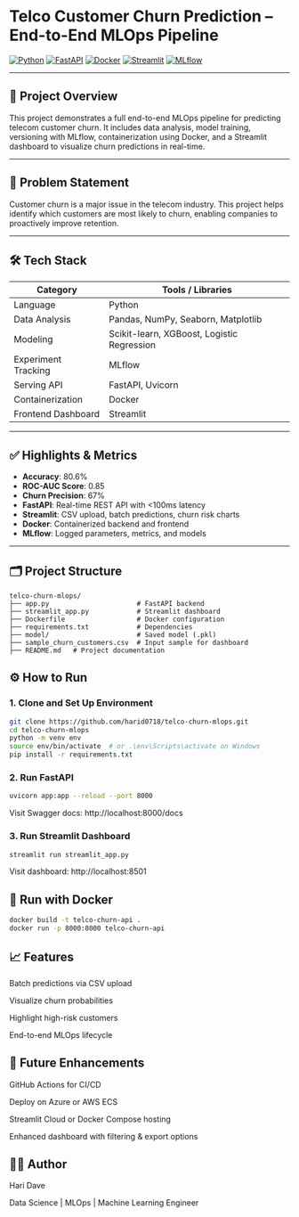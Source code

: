 # Telco Customer Churn Prediction – End-to-End MLOps Pipeline

[![Python](https://img.shields.io/badge/python-3.11-blue)](https://www.python.org/)
[![FastAPI](https://img.shields.io/badge/FastAPI-ready-success)](https://fastapi.tiangolo.com/)
[![Docker](https://img.shields.io/badge/docker-containerized-blue)](https://www.docker.com/)
[![Streamlit](https://img.shields.io/badge/Streamlit-dashboard-orange)](https://streamlit.io/)
[![MLflow](https://img.shields.io/badge/MLflow-tracking-lightgrey)](https://mlflow.org/)

---

## 🚀 Project Overview

This project demonstrates a full end-to-end MLOps pipeline for predicting telecom customer churn. It includes data analysis, model training, versioning with MLflow, containerization using Docker, and a Streamlit dashboard to visualize churn predictions in real-time.

---

## 🧠 Problem Statement

Customer churn is a major issue in the telecom industry. This project helps identify which customers are most likely to churn, enabling companies to proactively improve retention.

---

## 🛠️ Tech Stack

| Category              | Tools / Libraries                        |
|-----------------------|------------------------------------------|
| Language              | Python                                   |
| Data Analysis         | Pandas, NumPy, Seaborn, Matplotlib        |
| Modeling              | Scikit-learn, XGBoost, Logistic Regression |
| Experiment Tracking   | MLflow                                   |
| Serving API           | FastAPI, Uvicorn                         |
| Containerization      | Docker                                   |
| Frontend Dashboard    | Streamlit                                |

---

## ✅ Highlights & Metrics

- **Accuracy**: 80.6%
- **ROC-AUC Score**: 0.85
- **Churn Precision**: 67%
- **FastAPI**: Real-time REST API with <100ms latency
- **Streamlit**: CSV upload, batch predictions, churn risk charts
- **Docker**: Containerized backend and frontend
- **MLflow**: Logged parameters, metrics, and models

---


## 🗂 Project Structure
```
telco-churn-mlops/
├── app.py                      # FastAPI backend
├── streamlit_app.py            # Streamlit dashboard
├── Dockerfile                  # Docker configuration
├── requirements.txt            # Dependencies
├── model/                      # Saved model (.pkl)
├── sample_churn_customers.csv  # Input sample for dashboard
├── README.md   # Project documentation
```

## ⚙️ How to Run

### 1. Clone and Set Up Environment

```bash
git clone https://github.com/harid0718/telco-churn-mlops.git
cd telco-churn-mlops
python -m venv env
source env/bin/activate  # or .\env\Scripts\activate on Windows
pip install -r requirements.txt 

```

### 2. Run FastAPI
```bash
uvicorn app:app --reload --port 8000
```
Visit Swagger docs: http://localhost:8000/docs

### 3. Run Streamlit Dashboard
```bash
streamlit run streamlit_app.py
```
Visit dashboard: http://localhost:8501


## 🐳 Run with Docker
```bash
docker build -t telco-churn-api .
docker run -p 8000:8000 telco-churn-api
```

## 📈 Features
Batch predictions via CSV upload

Visualize churn probabilities

Highlight high-risk customers

End-to-end MLOps lifecycle


## 📌 Future Enhancements
GitHub Actions for CI/CD

Deploy on Azure or AWS ECS

Streamlit Cloud or Docker Compose hosting

Enhanced dashboard with filtering & export options


## 👨‍💻 Author
Hari Dave

Data Science | MLOps | Machine Learning Engineer

